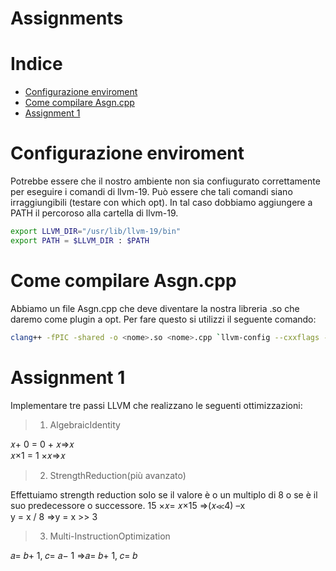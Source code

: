 # Assignments

# Indice

- [Configurazione enviroment](#configurazione-enviroment)
- [Come compilare Asgn.cpp](#come-compilare-asgncpp)
- [Assignment 1](#assignment-1)

# Configurazione enviroment
Potrebbe essere che il nostro ambiente non sia confiugurato correttamente per eseguire i comandi di llvm-19.
Può essere che tali comandi siano irraggiungibili (testare con which opt). In tal caso dobbiamo aggiungere a PATH il percoroso alla cartella di llvm-19.

```bash
export LLVM_DIR="/usr/lib/llvm-19/bin"
export PATH = $LLVM_DIR : $PATH
```


# Come compilare Asgn.cpp
Abbiamo un file Asgn.cpp che deve diventare la nostra libreria .so che daremo come plugin a opt.
Per fare questo si utilizzi il seguente comando:


```bash
clang++ -fPIC -shared -o <nome>.so <nome>.cpp `llvm-config --cxxflags --ldflags --libs core` -std=c++17
```


# Assignment 1
Implementare tre passi LLVM che realizzano le seguenti ottimizzazioni:

> 1. AlgebraicIdentity

𝑥+ 0 = 0 + 𝑥⇒𝑥  
𝑥×1 = 1 ×𝑥⇒𝑥

> 2. StrengthReduction(più avanzato)

Effettuiamo strength reduction solo se il valore è o un multiplo di 8 o se è il suo predecessore o successore.
15 ×𝑥= 𝑥×15 ⇒(𝑥≪4) –x  
y = x / 8 ⇒y = x >> 3

> 3. Multi-InstructionOptimization

𝑎= 𝑏+ 1, 𝑐= 𝑎− 1 ⇒𝑎= 𝑏+ 1, 𝑐= 𝑏

